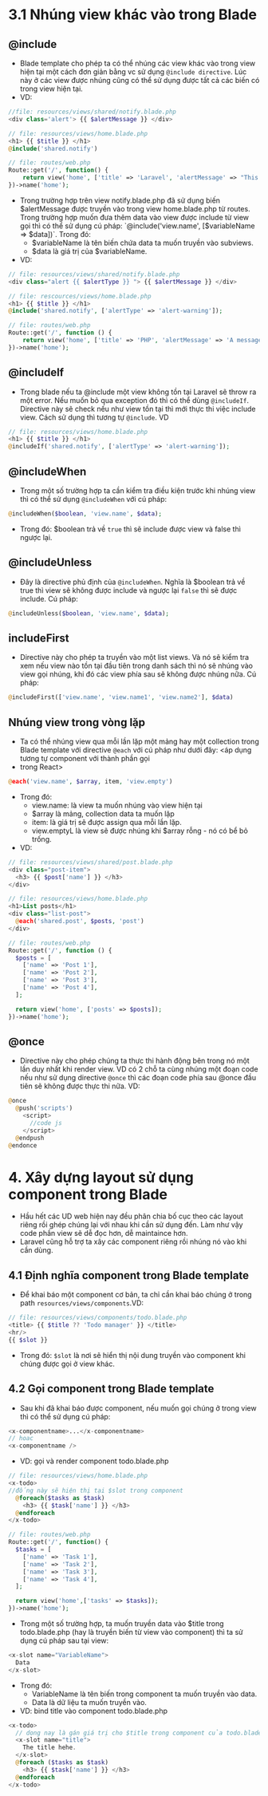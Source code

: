 # 3.1 Nhúng view khác vào trong Blade

## @include

- Blade template cho phép ta có thể nhúng các view khác vào trong view hiện tại một cách đơn giản bằng vc sử dụng `@include directive`. Lúc này ở các view được nhúng cũng có thể sử dụng được tất cả các biến có trong view hiện tại.
- VD:

```php
//file: resources/views/shared/notify.blade.php
<div class='alert'> {{ $alertMessage }} </div>

// file: resources/views/home.blade.php
<h1> {{ $title }} </h1>
@include('shared.notify')

// file: routes/web.php
Route::get('/', function() {
    return view('home', ['title' => 'Laravel', 'alertMessage' => "This is a message"]);
})->name('home');
```

- Trong trường hợp trên view notify.blade.php đã sử dụng biến $alertMessage được truyền vào trong view home.blade.php từ routes. Trong trường hợp muốn đưa thêm data vào view được include từ view gọi thì có thể sử dụng cú pháp: `@include('view.name', [$variableName => $data])`. Trong đó:
  - $variableName là tên biến chứa data ta muốn truyền vào subviews.
  - $data là giá trị của $variableName.
- VD:

```php
// file: resources/views/shared/notify.blade.php
<div class="alert {{ $alertType }} "> {{ $alertMessage }} </div>

// file: rescources/views/home.blade.php
<h1> {{ $title }} </h1>
@include('shared.notify', ['alertType' => 'alert-warning']);

// file: routes/web.php
Route::get('/', function () {
    return view('home', ['title' => 'PHP', 'alertMessage' => 'A message'])
})->name('home');
```

## @includeIf

- Trong blade nếu ta @include một view không tồn tại Laravel sẽ throw ra một error. Nếu muốn bỏ qua exception đó thì có thể dùng `@includeIf`. Directive này sẽ check nếu như view tồn tại thì mới thực thi việc include view. Cách sử dụng thì tương tự `@include`. VD

```php
// file: resources/views/home.blade.php
<h1> {{ $title }} </h1>
@includeIf('shared.notify', ['alertType' => 'alert-warning']);
```

## @includeWhen

- Trong một số trường hợp ta cần kiểm tra điều kiện trước khi nhúng view thì có thể sử dụng `@includeWhen` với cú pháp:

```php
@includeWhen($boolean, 'view.name', $data);
```

- Trong đó: $boolean trả về `true` thì sẽ include được view và false thì ngược lại.

## @includeUnless

- Đây là directive phủ định của `@includeWhen`. Nghĩa là $boolean trả về true thì view sẽ không được include và ngược lại `false` thì sẽ được include. Cú pháp:

```php
@includeUnless($boolean, 'view.name', $data);
```

## includeFirst

- Directive này cho phép ta truyền vào một list views. Và nó sẽ kiểm tra xem nếu view nào tồn tại đầu tiên trong danh sách thì nó sẽ nhúng vào view gọi nhúng, khi đó các view phía sau sẽ không được nhúng nữa. Cú pháp:

```php
@includeFirst(['view.name', 'view.name1', 'view.name2'], $data)
```

## Nhúng view trong vòng lặp

- Ta có thể nhúng view qua mỗi lần lặp một mảng hay một collection trong Blade template với directive `@each` với cú pháp như dưới đây: <áp dụng tương tự component với thành phần gọi <li> trong React>

```php
@each('view.name', $array, item, 'view.empty')
```

- Trong đó:
  - view.name: là view ta muốn nhúng vào view hiện tại
  - $array là mảng, collection data ta muốn lặp
  - item: là giá trị sẽ được assign qua mỗi lần lặp.
  - view.emptyL là view sẽ được nhúng khi $array rỗng - nó có bể bỏ trống.
- VD:

```php
// file: resources/views/shared/post.blade.php
<div class="post-item">
  <h3> {{ $post['name'] }} </h3>
</div>

// file: resources/views/home.blade.php
<h1>List posts</h1>
<div class="list-post">
  @each('shared.post', $posts, 'post')
</div>

// file: routes/web.php
Route::get('/', function () {
  $posts = [
    ['name' => 'Post 1'],
    ['name' => 'Post 2'],
    ['name' => 'Post 3'],
    ['name' => 'Post 4'],
  ];

  return view('home', ['posts' => $posts]);
})->name('home');
```

## @once

- Directive này cho phép chúng ta thực thi hành động bên trong nó một lần duy nhất khi render view. VD có 2 chỗ ta cùng nhúng một đoạn code nếu như sử dụng directive `@once` thì các đoạn code phía sau @once đầu tiên sẽ không được thực thi nữa. VD:

```php
@once
  @push('scripts')
    <script>
      //code js
    </script>
  @endpush
@endonce
```

# 4. Xây dựng layout sử dụng component trong Blade

- Hầu hết các UD web hiện nay đều phân chia bố cục theo các layout riêng rồi ghép chúng lại với nhau khi cần sử dụng đến. Làm như vậy code phần view sẽ dễ đọc hơn, dễ maintaince hơn.
- Laravel cũng hỗ trợ ta xây các component riêng rồi nhúng nó vào khi cần dùng.

## 4.1 Định nghĩa component trong Blade template

- Để khai báo một component cơ bản, ta chỉ cần khai báo chúng ở trong path `resources/views/components`.VD:

```php
// file: resources/views/components/todo.blade.php
<title> {{ $title ?? 'Todo manager' }} </title>
<hr/>
{{ $slot }}
```

- Trong đó: `$slot` là nơi sẽ hiển thị nội dung truyền vào component khi chúng được gọi ở view khác.

## 4.2 Gọi component trong Blade template

- Sau khi đã khai báo được component, nếu muốn gọi chúng ở trong view thì có thể sử dụng cú pháp:

```php
<x-componentname>...</x-componentname>
// hoac
<x-componentname />
```

- VD: gọi và render component todo.blade.php

```php
// file: resources/views/home.blade.php
<x-todo>
//đống này sẽ hiện thị tại $slot trong component
  @foreach($tasks as $task)
    <h3> {{ $task['name'] }} </h3>
  @endforeach
</x-todo>

// file: routes/web.php
Route::get('/', function() {
  $tasks = [
    ['name' => 'Task 1'],
    ['name' => 'Task 2'],
    ['name' => 'Task 3'],
    ['name' => 'Task 4'],
  ];

  return view('home',['tasks' => $tasks]);
})->name('home');
```

- Trong một số trường hợp, ta muốn truyền data vào $title trong todo.blade.php (hay là truyền biến từ view vào component) thì ta sử dụng cú pháp sau tại view:

```php
<x-slot name="VariableName">
  Data
</x-slot>
```

- Trong đó:
  - VariableName là tên biến trong component ta muốn truyền vào data.
  - Data là dữ liệu ta muốn truyền vào.
- VD: bind title vào component todo.blade.php

```php
<x-todo>
  // dong nay là gán giá trị cho $title trong component của todo.blade.php
  <x-slot name="title">
    The title hehe.
  </x-slot>
  @foreach ($tasks as $task)
    <h3> {{ $task['name'] }} </h3>
  @endforeach
</x-todo>
```
